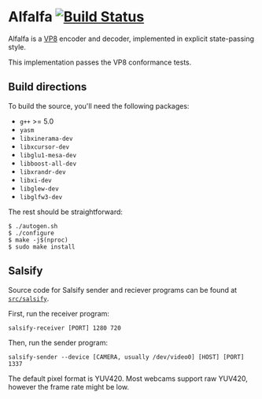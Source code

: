 # Alfalfa [![Build Status](https://travis-ci.org/excamera/alfalfa.svg?branch=master)](https://travis-ci.org/excamera/alfalfa)

Alfalfa is a [VP8](https://en.wikipedia.org/wiki/VP8) encoder and decoder, implemented
in explicit state-passing style.

This implementation passes the VP8 conformance tests.

## Build directions

To build the source, you'll need the following packages:

* `g++` >= 5.0
* `yasm`
* `libxinerama-dev`
* `libxcursor-dev`
* `libglu1-mesa-dev`
* `libboost-all-dev`
* `libxrandr-dev`
* `libxi-dev`
* `libglew-dev`
* `libglfw3-dev`

The rest should be straightforward:

```
$ ./autogen.sh
$ ./configure
$ make -j$(nproc)
$ sudo make install
```


## Salsify

Source code for Salsify sender and reciever programs can be found at [`src/salsify`](https://github.com/excamera/alfalfa/tree/master/src/salsify).

First, run the receiver program:

```
salsify-receiver [PORT] 1280 720
```

Then, run the sender program:

```
salsify-sender --device [CAMERA, usually /dev/video0] [HOST] [PORT] 1337
```

The default pixel format is YUV420. Most webcams support raw YUV420, however the frame rate might be low.


